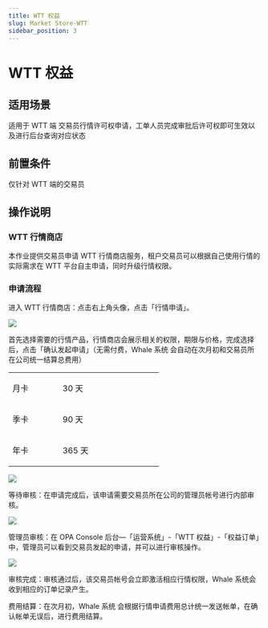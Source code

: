 ```yaml
---
title: WTT 权益
slug: Market Store-WTT
sidebar_position: 3
---
```



# WTT 权益

## 适用场景

适用于 WTT 端 交易员行情许可权申请，工单人员完成审批后许可权即可生效以及进行后台查询对应状态

## 前置条件

仅针对 WTT 端的交易员

## 操作说明

### WTT 行情商店

本作业提供交易员申请 WTT 行情商店服务，租户交易员可以根据自己使用行情的实际需求在 WTT 平台自主申请，同时升级行情权限。

### 申请流程

进入 WTT 行情商店：点击右上角头像，点击「行情申请」。

<img src="/assets/SOiZb0Y7So66uQx4oflc1zCpnJb.png" src-width="2880" src-height="1360" align="center"/>

首先选择需要的行情产品，行情商店会展示相关的权限，期限与价格，完成选择后，点击「确认发起申请」（无需付费，Whale 系统 会自动在次月初和交易员所在公司统一结算总费用）

<table header_column="1">
<colgroup>
<col width="100"/>
<col width="200"/>
</colgroup>
<tbody>
<tr>
<td><p>月卡</p></td><td><p>30 天</p></td></tr>
<tr>
<td><p>季卡</p></td><td><p>90 天</p></td></tr>
<tr>
<td><p>年卡</p></td><td><p>365 天</p></td></tr>
</tbody>
</table>

<img src="/assets/A8yAb9MH4onxIOxY2uRcIWKnnjg.png" src-width="2880" src-height="1360" align="center"/>

等待审核：在申请完成后，该申请需要交易员所在公司的管理员帐号进行内部审核。

<img src="/assets/Mvmcb1N9noymMtx8slmc3m2dnzg.png" src-width="2880" src-height="1360" align="center"/>

管理员审核：在 OPA Console 后台—「运营系统」-「WTT 权益」-「权益订单」中，管理员可以看到交易员发起的申请，并可以进行审核操作。

<img src="/assets/KuVgbsyuTowTffxNwZwcYoyfnHe.png" src-width="3304" src-height="1208" align="center"/>

审核完成：审核通过后，该交易员帐号会立即激活相应行情权限，Whale 系统会收到相应的订单记录产生。

费用结算：在次月初，Whale 系统 会根据行情申请费用总计统一发送帐单，在确认帐单无误后，进行费用结算。

